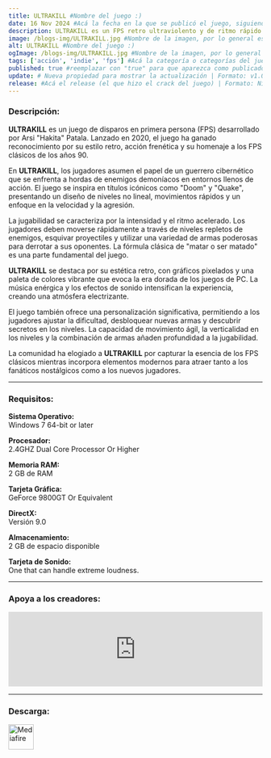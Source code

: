 ```yaml
---
title: ULTRAKILL #Nombre del juego :)
date: 16 Nov 2024 #Acá la fecha en la que se publicó el juego, siguiendo este formato: Dia "30", Mes "Oct", Año "2024" = como debe quedar: 30 Oct 2024
description: ULTRAKILL es un FPS retro ultraviolento y de ritmo rápido que combina el sistema de puntuación basado en habilidades de los juegos de acción con la carnicería desenfrenada inspirada en los mejores disparos de los años 90. Desgarrarás a tus enemigos con diversas armas destructivas y te bañarás en su sangre para recuperar tu salud. #Acá una mini descripción del juego
image: /blogs-img/ULTRAKILL.jpg #Nombre de la imagen, por lo general es exactamente el mismo nombre que el juego excluyendo lo ":" (Dos puntos)
alt: ULTRAKILL #Nombre del juego :)
ogImage: /blogs-img/ULTRAKILL.jpg #Nombre de la imagen, por lo general es exactamente el mismo nombre que el juego excluyendo lo ":" (Dos puntos)
tags: ['acción', 'indie', 'fps'] #Acá la categoría o categorías del juego, si es más de una se coloca en este formato: ['categoría1', 'categoría2']
published: true #reemplazar con "true" para que aparezca como publicado
update: # Nueva propiedad para mostrar la actualización | Formato: v1.0.0
release: #Acá el release (el que hizo el crack del juego) | Formato: Nicolhetti
---
```


<!--En VSCode seleccionando una palabra, por ejemplo: "ULTRAKILL" y apretando Ctrl+F2 se seleccionan todas las palabras iguales-->

### Descripción:
**ULTRAKILL** es un juego de disparos en primera persona (FPS) desarrollado por Arsi "Hakita" Patala. Lanzado en 2020, el juego ha ganado reconocimiento por su estilo retro, acción frenética y su homenaje a los FPS clásicos de los años 90.

En **ULTRAKILL**, los jugadores asumen el papel de un guerrero cibernético que se enfrenta a hordas de enemigos demoníacos en entornos llenos de acción. El juego se inspira en títulos icónicos como "Doom" y "Quake", presentando un diseño de niveles no lineal, movimientos rápidos y un enfoque en la velocidad y la agresión.

La jugabilidad se caracteriza por la intensidad y el ritmo acelerado. Los jugadores deben moverse rápidamente a través de niveles repletos de enemigos, esquivar proyectiles y utilizar una variedad de armas poderosas para derrotar a sus oponentes. La fórmula clásica de "matar o ser matado" es una parte fundamental del juego.

**ULTRAKILL** se destaca por su estética retro, con gráficos pixelados y una paleta de colores vibrante que evoca la era dorada de los juegos de PC. La música enérgica y los efectos de sonido intensifican la experiencia, creando una atmósfera electrizante.

El juego también ofrece una personalización significativa, permitiendo a los jugadores ajustar la dificultad, desbloquear nuevas armas y descubrir secretos en los niveles. La capacidad de movimiento ágil, la verticalidad en los niveles y la combinación de armas añaden profundidad a la jugabilidad.

La comunidad ha elogiado a **ULTRAKILL** por capturar la esencia de los FPS clásicos mientras incorpora elementos modernos para atraer tanto a los fanáticos nostálgicos como a los nuevos jugadores.
<!--Prompt para Chat-GPT: Hazme una descripción para el juego "ULTRAKILL" y cada que menciones "ULTRAKILL" ponlo en negrita -->

---

### Requisitos:
**Sistema Operativo:**  
Windows 7 64-bit or later

**Procesador:**  
2.4GHZ Dual Core Processor Or Higher

**Memoria RAM:**  
2 GB de RAM

**Tarjeta Gráfica:**  
GeForce 9800GT Or Equivalent

**DirectX:**  
Versión 9.0

**Almacenamiento:**  
2 GB de espacio disponible

**Tarjeta de Sonido:**  
One that can handle extreme loudness.

<!--Si falta o sobra un requisito se quita o se agrega manteniendo el mismo formato-->

---

### Apoya a los creadores:
<iframe src="https://store.steampowered.com/widget/1229490/" frameborder="0" style="background-color: transparent; width: 100% !important; aspect-ratio: 646 / 190;"></iframe>

<!--Reemplazar los numeros (AppID) del juego (en este caso 2668510) por el numero (AppID) correspondiente con el juego a publicar-->
<!--El AppID se encuentra en la URL del Juego en Steam-->

---

### Descarga:

[<img src="https://gist.github.com/cxmeel/0dbc95191f239b631c3874f4ccf114e2/raw/download.svg" alt="Mediafire" height="50" />](https://www.mediafire.com/file/ndfa5kf5vjy7ilm/ULTRAKILL.zip/file)

<!-- # se debe reemplazar por el link de descarga-->

<!--NOMBRE-DEL-SERVICIO se debe reemplazar por el servicio donde está subido el juego-->